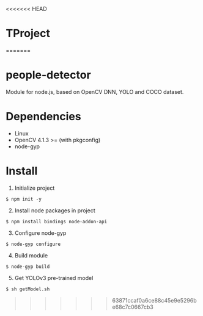 <<<<<<< HEAD
# TProject
=======
# people-detector
Module for node.js, based on OpenCV DNN, YOLO and COCO dataset.

# Dependencies
- Linux
- OpenCV 4.1.3 >= (with pkgconfig)
- node-gyp

# Install
1. Initialize project
~~~
$ npm init -y
~~~


2. Install node packages in project
~~~
$ npm install bindings node-addon-api
~~~


3. Configure node-gyp
~~~
$ node-gyp configure
~~~


4. Build module
~~~
$ node-gyp build
~~~


5. Get YOLOv3 pre-trained model
~~~
$ sh getModel.sh
~~~

>>>>>>> 63871ccaf0a6ce88c45e9e5296be68c7c0667cb3
